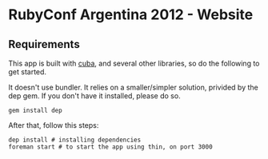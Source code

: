 # RubyConf Argentina 2012 - Website

## Requirements

This app is built with [cuba](http://cuba.is), and several other libraries, so do the following to get started.
    
It doesn't use bundler. It relies on a smaller/simpler solution, privided by the dep gem. If you don't have it installed, please do so. 

    gem install dep

After that, follow this steps:

    dep install # installing dependencies
    foreman start # to start the app using thin, on port 3000

